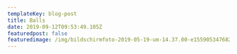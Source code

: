 ```yaml
---
templateKey: blog-post
title: Balls
date: 2019-09-12T09:53:49.105Z
featuredpost: false
featuredimage: /img/bildschirmfoto-2019-05-19-um-14.37.00-e1559053476822.png
---
```


